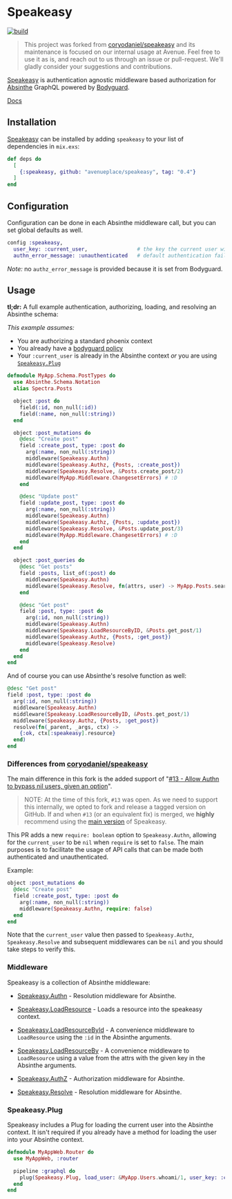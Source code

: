 # Speakeasy

[![build](https://github.com/avenueplace/speakeasy/actions/workflows/build.yml/badge.svg?branch=main)](https://github.com/avenueplace/speakeasy/actions/workflows/build.yml)

> This project was forked from [coryodaniel/speakeasy] and its maintenance is focused
> on our internal usage at Avenue. Feel free to use it as is, and reach out to
> us through an issue or pull-request. We'll gladly consider your suggestions
> and contributions.

[Speakeasy](https://hexdocs.pm/speakeasy/readme.html) is authentication agnostic middleware based authorization for [Absinthe](https://hexdocs.pm/absinthe) GraphQL powered by [Bodyguard](https://hexdocs.pm/bodyguard).

[Docs](https://hexdocs.pm/speakeasy/readme.html)

## Installation

[Speakeasy](https://hex.pm/packages/speakeasy) can be installed
by adding `speakeasy` to your list of dependencies in `mix.exs`:

```elixir
def deps do
  [
    {:speakeasy, github: "avenueplace/speakeasy", tag: "0.4"}
  ]
end
```

## Configuration

Configuration can be done in each Absinthe middleware call, but you can set global defaults as well.

```elixir
config :speakeasy,
  user_key: :current_user,                # the key the current user will be under in the GraphQL context
  authn_error_message: :unauthenticated   # default authentication failure message
```

_Note:_ no `authz_error_message` is provided because it is set from Bodyguard.

## Usage

**tl;dr:** A full example authentication, authorizing, loading, and resolving an Absinthe schema:

_This example assumes:_

- You are authorizing a standard phoenix context
- You already have a [bodyguard policy](https://github.com/schrockwell/bodyguard#policies)
- Your `:current_user` is already in the Absinthe context _or_ you are using [`Speakeasy.Plug`](#speakeasy-plug)

```elixir
defmodule MyApp.Schema.PostTypes do
  use Absinthe.Schema.Notation
  alias Spectra.Posts

  object :post do
    field(:id, non_null(:id))
    field(:name, non_null(:string))
  end

  object :post_mutations do
    @desc "Create post"
    field :create_post, type: :post do
      arg(:name, non_null(:string))
      middleware(Speakeasy.Authn)
      middleware(Speakeasy.Authz, {Posts, :create_post})
      middleware(Speakeasy.Resolve, &Posts.create_post/2)
      middleware(MyApp.Middleware.ChangesetErrors) # :D
    end

    @desc "Update post"
    field :update_post, type: :post do
      arg(:name, non_null(:string))
      middleware(Speakeasy.Authn)
      middleware(Speakeasy.Authz, {Posts, :update_post})
      middleware(Speakeasy.Resolve, &Posts.update_post/3)
      middleware(MyApp.Middleware.ChangesetErrors) # :D
    end
  end

  object :post_queries do
    @desc "Get posts"
    field :posts, list_of(:post) do
      middleware(Speakeasy.Authn)
      middleware(Speakeasy.Resolve, fn(attrs, user) -> MyApp.Posts.search(attrs, user) end)
    end

    @desc "Get post"
    field :post, type: :post do
      arg(:id, non_null(:string))
      middleware(Speakeasy.Authn)
      middleware(Speakeasy.LoadResourceByID, &Posts.get_post/1)
      middleware(Speakeasy.Authz, {Posts, :get_post})
      middleware(Speakeasy.Resolve)
    end
  end
end
```

And of course you can use Absinthe's resolve function as well:

```elixir
@desc "Get post"
field :post, type: :post do
  arg(:id, non_null(:string))
  middleware(Speakeasy.Authn)
  middleware(Speakeasy.LoadResourceByID, &Posts.get_post/1)
  middleware(Speakeasy.Authz, {Posts, :get_post})
  resolve(fn(_parent, _args, ctx) ->
    {:ok, ctx[:speakeasy].resource}
  end)
end
```

### Differences from [coryodaniel/speakeasy]

The main difference in this fork is the added support of "[#13 - Allow Authn to bypass nil users, given an option](https://github.com/coryodaniel/speakeasy/pull/13)".

> NOTE: At the time of this fork, `#13` was open. As we need to support this
> internally, we opted to fork and release a tagged version on GitHub. If and
> when `#13` (or an equivalent fix) is merged, we **highly** recommend using the
> [main version](https://github.com/coryodaniel/speakeasy) of Speakeasy.

This PR adds a new `require: boolean` option to `Speakeasy.Authn`, allowing for
the `current_user` to be `nil` when `require` is set to `false`. The main
purposes is to facilitate the usage of API calls that can be made both
authenticated and unauthenticated.

Example:

```elixir
object :post_mutations do
  @desc "Create post"
  field :create_post, type: :post do
    arg(:name, non_null(:string))
    middleware(Speakeasy.Authn, require: false)
  end
end
```

Note that the `current_user` value then passed to `Speakeasy.Authz`,
`Speakeasy.Resolve` and subsequent middlewares can be `nil` and you should take
steps to verify this.

### Middleware

Speakeasy is a collection of Absinthe middleware:

- [Speakeasy.Authn](https://hexdocs.pm/speakeasy/Speakeasy.Authn.html#content) - Resolution middleware for Absinthe.

- [Speakeasy.LoadResource](https://hexdocs.pm/speakeasy/Speakeasy.LoadResource.html#content) - Loads a resource into the speakeasy context.

- [Speakeasy.LoadResourceById](https://hexdocs.pm/speakeasy/Speakeasy.LoadResourceByID.html#content) - A convenience middleware to `LoadResource` using the `:id` in the Absinthe arguments.

- [Speakeasy.LoadResourceBy](https://hexdocs.pm/speakeasy/Speakeasy.LoadResourceBy.html#content) - A convenience middleware to `LoadResource` using a value from the attrs with the given key in the Absinthe arguments.

- [Speakeasy.AuthZ](https://hexdocs.pm/speakeasy/Speakeasy.Authz.html#content) - Authorization middleware for Absinthe.

- [Speakeasy.Resolve](https://hexdocs.pm/speakeasy/Speakeasy.Resolve.html#content) - Resolution middleware for Absinthe.

### Speakeasy.Plug

Speakeasy includes a Plug for loading the current user into the Absinthe context. It isn't required if you already have a method for loading the user into your Absinthe context.

```elixir
defmodule MyAppWeb.Router do
  use MyAppWeb, :router

  pipeline :graphql do
    plug(Speakeasy.Plug, load_user: &MyApp.Users.whoami/1, user_key: :current_user)
  end
end
```

[coryodaniel/speakeasy]: https://github.com/coryodaniel/speakeasy
